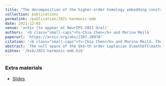 ```yaml
---
title: "The decomposition of the higher-order homology embedding constructed from the k-Laplacian"
collection: publications
permalink: /publication/2021-harmonic-emb
date: 2021-12-01
venue: 'arXiv (to appear at NeurIPS 2021 Oral)'
authors: '<b class="small-caps">Yu-Chia Chen</b> and Marina Meilă'
paperurl: 'https://arxiv.org/abs/2107.10970'
citation: '<b class="small-caps">Yu-Chia Chen</b> and Marina Meilă. The decomposition of the higher-order homology embedding constructed from the k-Laplacian. <i>arXiv:2107.10970 [stat.ML]</i>, July 2021. (To appear at NeurIPS 2021 as an oral presentation.)'
abstract: 'The null space of the $k$-th order Laplacian $\mathbf{\mathcal L}_k$, known as the <i>$k$-th homology vector space</i>, encodes the non-trivial topology of a manifold or a network. Understanding the structure of the homology embedding can thus disclose geometric or topological information from the data. The study of the null space embedding of the graph Laplacian $\mathbf{\mathcal L}_0$ has spurred new research and applications, such as spectral clustering algorithms with theoretical guarantees and estimators of the Stochastic Block Model. In this work, we investigate the geometry of the $k$-th homology embedding and focus on cases reminiscent of spectral clustering. Namely, we analyze the <i>connected sum</i> of manifolds as a perturbation to the direct sum of their homology embeddings. We propose an algorithm to factorize the homology embedding into subspaces corresponding to a manifold&rsquo;s simplest topological components. The proposed framework is applied to the <i>shortest homologous loop detection</i> problem, a problem known to be NP-hard in general. Our spectral loop detection algorithm scales better than existing methods and is effective on diverse data such as point clouds and images.'
bibtex: '/bib/2021-harmonic-emb.bib'
---
```


<h3><i class="fa fa-download" aria-hidden="true"></i><span> Extra materials</span></h3>
<ul>
  <li><a href="/files/2021-harmonic-emb-slides.pdf" target="_blank">Slides</a></li>
</ul>
